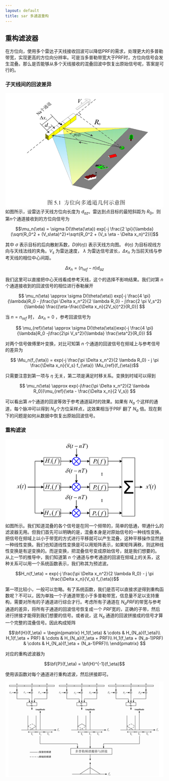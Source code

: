 ```yaml
---
layout: default
title: sar 多通道重构
---
```


<head>
    <script src="https://cdn.mathjax.org/mathjax/latest/MathJax.js?config=TeX-AMS-MML_HTMLorMML" type="text/javascript"></script>
    <script type="text/x-mathjax-config">
        MathJax.Hub.Config({
            tex2jax: {
            skipTags: ['script', 'noscript', 'style', 'textarea', 'pre'],
            inlineMath: [['$','$']]
            }
        });
    </script>
</head>

## 重构滤波器

在方位向，使用多个雷达子天线接收回波可以降低PRF的需求，处理更大的多普勒带宽，实现更高的方位向分辨率。可是当多普勒带宽大于PRF时，方位向信号会发生混叠。那么是否能够从多个天线接收的混叠回波中恢复出原始信号呢，答案是可行的。

### 子天线间的回波差异
![alt text](./figure/re1.png)  
如图所示，设雷达子天线方位向长度为 $d_{az}$。雷达到点目标的最短斜距为 $R_0$。则第n个通道接收到的方位向信号为 

$$\mu_n(\eta) = \sigma D(\theta(\eta)) exp[-j \frac{2 \pi}{\lambda}(\sqrt{R_0^2 + (V_s\eta)^2}+\sqrt{R_0^2 + (V_s \eta - \Delta x_n)^2})]$$

其中 $\sigma$ 表示目标的后向散射系数，$D(\theta(\eta))$ 表示天线方向图。 $\theta(\eta)$ 为目标视线方向与天线法线的夹角。$V_s$ 为雷达速度， $\lambda$ 为雷达信号波长，$\Delta x_n$ 为当前天线与参考天线的相位中心间距。

$$ \Delta x_n = (n_{ref} - n) d_{az}$$ 

我们这里可以直接把中心天线看成参考天线，这个的选择不影响结果。我们对第 $n$ 个通道接收到的回波信号的相位进行泰勒展开

$$ \mu_n(\eta) \approx \sigma D(\theta(\eta)) exp[-j \frac{4 \pi}{\lambda}R_0 - j\frac{\pi \Delta x_n^2}{2 \lambda R_0} - j\frac{2 \pi V_s^2}{\lambda} \frac{(\eta-\frac{\Delta x_n}{2V_s})^2}{R_0}] $$

当 $n = n_{ref}$ 时， $\Delta x_n = 0$ ，参考回波信号为

$$ \mu_{ref}(\eta) \approx \sigma D(\theta(\eta))exp(-j \frac{4 \pi}{\lambda}R_0 -j\frac{2\pi V_s^2}{\lambda} \frac{\eta^2}{R_0}) $$

对两个信号做傅里叶变换，对比可知第 $n$ 个通道的回波信号在频域上与参考信号的差异为

$$ \Mu_n(f_{\eta}) = exp(-j \frac{\pi \Delta x_n^2}{2 \lambda R_0} - j \pi \frac{\Delta x_n}{V_s} f_{\eta}) \Mu_{ref}(f_{\eta})$$

只需要注意到第一项与 $\eta$ 无关，第二项是满足时移关系。变换到时域可以得到

$$ \mu_n(\eta) \approx exp(-j\frac{\pi \Delta x_n^2}{2 \lambda R_0})\mu_{ref}(\eta - \frac{\Delta x_n}{2 V_s}) $$

可以看出第 $n$个通道的回波等效于参考通道延时的效果。如果有 $N_a$ 个这样的通道，每个脉冲可以得到 $N_a$个方位采样点，这效果相当于PRF 翻了 $N_a$ 倍。现在剩下的问题是如何从数据中恢复出原始回波信号。

### 重构滤波
![alt text](./figure/re2.png)  
如图所示。我们知道混叠的各个信号是在同一个频带的，简单的低通，带通什么的滤波器无用。但我们首先可以明确的是，混叠本身是对原始信号的一种线性变换。把信号在频域上以小于带宽的方式进行平移就可以产生混叠，这种平移操作显然是一种线性变换。我们也知道线性变换是可以用矩阵表示，如果矩阵满秩，则这种线性变换是有逆变换的。而逆变换，把混叠信号变成原始信号，就是我们想要的。  
从上一节的推导中，我们知道第 $n$ 个通道与参考通道的回波在频域上的关系，这种关系可以用一个系统函数表示，我们称其为预滤波。

$$H_n(f_\eta) = exp(-j \frac{\pi \Delta x_n^2}{2 \lambda R_0} - j \pi \frac{\Delta x_n}{V_s} f_{\eta})$$
 
第一项比较小，一般可以忽略。有了系统函数，我们是否可以直接求逆得到重构函数呢？不可以，因为单独一个子通道带宽小于多普勒带宽，信息量不足以支持重构，需要对所有的子通道进行综合才行。考虑所有子通道在 $N_a PRF$的带宽与参考通道的差异，将所有子通道的回波信号恢复成一个 $PRF$宽的，正确的子带，然后进行拼接才能得到我们想要的信号。或者说，这 $N_a$ 通道的回波拼接成的信号才算一个完整的混叠信号。因此构成矩阵

$$\bf{H}(f_\eta) = \begin{pmatrix}
H_1(f_\eta) & \cdots & H_{N_a}(f_\eta)\\
H_1(f_\eta + PRF) & \cdots & H_{N_a}(f_\eta + PRF)\\
H_1(f_\eta + (N_a-1)PRF) & \cdots & H_{N_a}(f_\eta + (N_a-1)PRF)\\
\end{pmatrix} $$

对应的重构滤波器为

$$\bf{P}(f_\eta) = \bf{H}^{-1}(f_\eta)$$


使用该函数对每个通道进行重构滤波，然后拼接即可。

![alt text](./figure/re3.png)